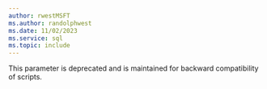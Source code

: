 ```yaml
---
author: rwestMSFT
ms.author: randolphwest
ms.date: 11/02/2023
ms.service: sql
ms.topic: include
---
```

This parameter is deprecated and is maintained for backward compatibility of scripts.

